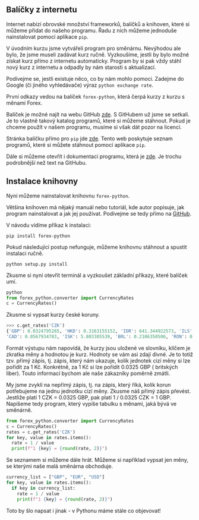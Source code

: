 ## Balíčky z internetu

Internet nabízí obrovské množství frameworků, balíčků a knihoven, které si můžeme přidat do našeho programu. Řadu z nich můžeme jednoduše nainstalovat pomocí aplikace `pip`.

V úvodním kurzu jsme vytvářeli program pro směnárnu. Nevýhodou ale bylo, že jsme museli zadávat kurz ručně. Vyzkoušíme, jestli by bylo možné získat kurz přímo z internetu automaticky. Program by si pak vždy stáhl nový kurz z internetu a odpadly by nám starosti s aktualizací.

Podívejme se, jestli existuje něco, co by nám mohlo pomoci. Zadejme do Google (či jiného vyhledávače) výraz `python exchange rate`.

První odkazy vedou na balíček `forex-python`, která čerpá kurzy z kurzu s měnami Forex. 

Balíček je možné najít na webu GitHub [zde](https://github.com/MicroPyramid/forex-python). S GitHubem už jsme se setkali. Je to vlastně takový katalog programů, které si můžeme stáhnout. Pokud je chceme použít v našem programu, musíme si však dát pozor na licenci.

Stránka balíčku přímo pro `pip` jde [zde](https://pypi.org/project/forex-python/). Tento web poskytuje seznam programů, které si můžete stáhnout pomocí aplikace `pip`.

Dále si můžeme otevřít i dokumentaci programu, která je [zde](https://forex-python.readthedocs.io/en/latest/usage.html). Je trochu podrobnější než text na GitHubu.


## Instalace knihovny

Nyní můžeme nainstalovat knihovnu `forex-python`.

Většina knihoven má nějaký manuál nebo tutoriál, kde autor popisuje, jak program nainstalovat a jak jej používat. Podívejme se tedy přímo na [GitHub](https://github.com/MicroPyramid/forex-python).

V návodu vidíme příkaz k instalaci:

```
pip install forex-python
```

Pokud následující postup nefunguje, můžeme knihovnu stáhnout a spustit instalaci ručně.

```
python setup.py install
```

Zkusme si nyní otevřít terminál a vyzkoušet základní příkazy, které balíček umí.

```py
python
from forex_python.converter import CurrencyRates
c = CurrencyRates()
```

Zkusme si vypsat kurzy české koruny.

```py
>>> c.get_rates('CZK') 
{'GBP': 0.0324795265, 'HKD': 0.3163155152, 'IDR': 641.344922573, 'ILS': 0.1462179869, 'DKK': 0.277780673, 'INR': 3.1080256105, 'CHF': 0.0392458309, 'MXN': 0.9621984812, 'CZK': 1.0, 'SGD': 0.0577762061, 'THB': 1.3348719476, 'HRK': 0.283390411, 'EUR': 0.0372245384, 'MYR': 0.1768463371, 'NOK': 0.4210765337, 'CNY': 0.2879913639, 'BGN': 0.0728037522, 'PHP': 2.0642123288, 'PLN': 0.1692711435, 'ZAR': 0.745439994, 
'CAD': 0.0567934783, 'ISK': 5.803305539, 'BRL': 0.2106350506, 'RON': 0.1799545861, 'NZD': 0.0670339488, 'TRY': 0.2772185825, 'JPY': 4.37983919, 'RUB': 2.9925662597, 'KRW': 49.6028141751, 'USD': 0.0408092615, 'AUD': 0.0637991364, 'HUF': 13.0546456224, 'SEK': 0.4063356164}
```

Formát výstupu nám napovídá, že kurzy jsou uložené ve slovníku, klíčem je zkratka měny a hodnotou je kurz. Hodnoty se vám asi zdají divné. Je to totiž tzv. přímý zápis, tj. zápis, který nám ukazuje, kolik jednotek cizí měny si lze pořídit za 1 Kč. Konkrétně, za 1 Kč si lze pořídit 0.0325 GBP ( britských liber). Touto informací bychom ale naše zákazníky poměrně zmátli.

My jsme zvyklí na nepřímý zápis, tj. na zápis, který říká, kolik korun potřebujeme na jednu jednotku cizí měny. Zkusme náš přímý zápis převést. Jestliže platí 1 CZK = 0.0325 GBP, pak platí 1 / 0.0325 CZK = 1 GBP. Napíšeme tedy program, který vypíše tabulku s měnami, jaká bývá ve směnárně.

```py
from forex_python.converter import CurrencyRates
c = CurrencyRates()
rates = c.get_rates('CZK')
for key, value in rates.items():
  rate = 1 / value
  print(f"1 {key} = {round(rate, 2)}")
```

Se seznamem si můžeme dále hrát. Můžeme si například vypsat jen měny, se kterými naše malá směnárna obchoduje.

```py
currency_list = ["GBP", "EUR", "USD"]
for key, value in rates.items():
  if key in currency_list:
    rate = 1 / value
    print(f"1 {key} = {round(rate, 2)}")
```

Toto by šlo napsat i jinak - v Pythonu máme stále co objevovat!
